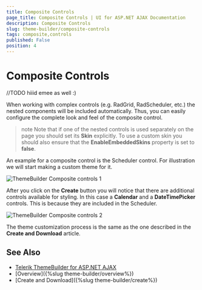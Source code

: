 ```yaml
---
title: Composite Controls
page_title: Composite Controls | UI for ASP.NET AJAX Documentation
description: Composite Controls
slug: theme-builder/composite-controls
tags: composite,controls
published: False
position: 4
---
```


# Composite Controls 


//TODO hiiid emee as well :)

When working with complex controls (e.g. RadGrid, RadScheduler, etc.) the nested components will be included automatically. Thus, you can easily configure the complete look and feel of the composite control.

>note Note that if one of the nested controls is used separately on the page you should set its **Skin** explicitly. To use a custom skin you should also ensure that the **EnableEmbeddedSkins** property is set to **false**.
>


An example for a composite control is the Scheduler control. For illustration we will start making a custom theme for it.

![ThemeBuilder Composite controls 1](images/theme-builder-composite-controls-1.png)



After you click on the **Create** button you will notice that there are additional controls available for styling. In this case a **Calendar** and a **DateTimePicker** controls. This is because they are included in the Scheduler. 

![ThemeBuilder Composite controls 2](images/theme-builder-composite-controls-2.png)




The theme customization process is the same as the one described in the **Create and Download** article. 


## See Also

 * [Telerik ThemeBuilder for ASP.NET AJAX](https://themebuilder.telerik.com/)
 * [Overview]({%slug theme-builder/overview%})
 * [Create and Download]({%slug theme-builder/create%})



